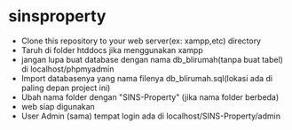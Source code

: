 # sinsproperty
* Clone this repository to your web server(ex: xampp,etc) directory
* Taruh di folder htddocs jika menggunakan xampp
* jangan lupa buat database dengan nama db_blirumah(tanpa buat tabel) di localhost/phpmyadmin
* Import databasenya yang nama filenya db_blirumah.sql(lokasi ada di paling depan project ini)
* Ubah nama folder dengan "SINS-Property" (jika nama folder berbeda)
* web siap digunakan
* User Admin (sama) tempat login ada di localhost/SINS-Property/admin
